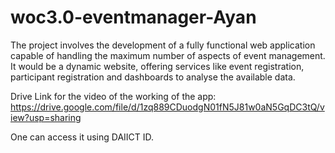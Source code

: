 # woc3.0-eventmanager-Ayan
The project involves the development of a fully functional web application capable of handling the maximum number of aspects of event management. It would be a dynamic website, offering services like event registration, participant registration and dashboards to analyse the available data.

Drive Link for the video of the working of the app:
https://drive.google.com/file/d/1zq889CDuodgN01fN5J81w0aN5GqDC3tQ/view?usp=sharing

One can access it using DAIICT ID.
